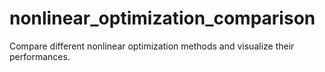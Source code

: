 # nonlinear_optimization_comparison
Compare different nonlinear optimization methods and visualize their performances.

